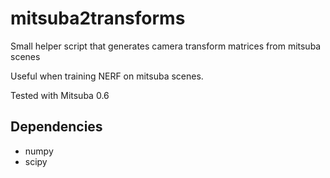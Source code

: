 # mitsuba2transforms

Small helper script that generates camera transform matrices from mitsuba scenes

Useful when training NERF on mitsuba scenes.

Tested with Mitsuba 0.6

## Dependencies

 * numpy
 * scipy
